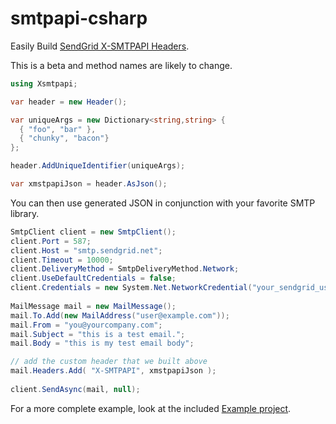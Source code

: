 smtpapi-csharp
==============

Easily Build [SendGrid X-SMTPAPI Headers](http://sendgrid.com/docs/API_Reference/SMTP_API/index.html). 

This is a beta and method names are likely to change.

```csharp
using Xsmtpapi;

var header = new Header();

var uniqueArgs = new Dictionary<string,string> {
  { "foo", "bar" },
  { "chunky", "bacon"}
};

header.AddUniqueIdentifier(uniqueArgs);

var xmstpapiJson = header.AsJson();
```

You can then use generated JSON in conjunction with your favorite SMTP library.

```csharp
SmtpClient client = new SmtpClient();
client.Port = 587;
client.Host = "smtp.sendgrid.net";
client.Timeout = 10000;
client.DeliveryMethod = SmtpDeliveryMethod.Network;
client.UseDefaultCredentials = false;
client.Credentials = new System.Net.NetworkCredential("your_sendgrid_username","your_sendgrid_password");
 
MailMessage mail = new MailMessage();
mail.To.Add(new MailAddress("user@example.com"));
mail.From = "you@yourcompany.com";
mail.Subject = "this is a test email.";
mail.Body = "this is my test email body";

// add the custom header that we built above
mail.Headers.Add( "X-SMTPAPI", xmstpapiJson );
 
client.SendAsync(mail, null);
```
For a more complete example, look at the included [Example project](https://github.com/sendgrid/smtpapi-csharp/blob/master/Xsmtpapi/Example/Program.cs).
